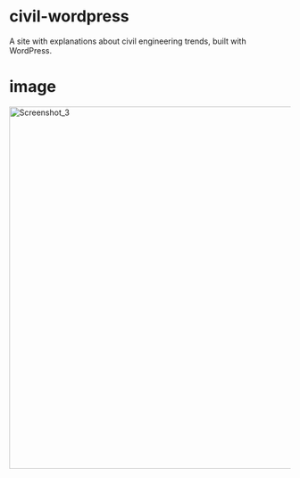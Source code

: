 # civil-wordpress
A site with explanations about civil engineering trends,
built with WordPress.
# image

<img width="1363" height="650" alt="Screenshot_3" src="https://github.com/user-attachments/assets/682be6a2-ab68-4eb2-b2b9-c14a52439442" />




